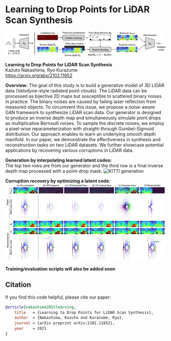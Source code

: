 # Learning to Drop Points for LiDAR Scan Synthesis

![](docs/overview.png)

**Learning to Drop Points for LiDAR Scan Synthesis**<br>
Kazuto Nakashima, Ryo Kurazume<br>
https://arxiv.org/abs/2102.11952

**Overview:** The goal of this study is to build a generative model of 3D LiDAR data (Velodyne-style radiated point clouds).
The LiDAR data can be processed as bijective 2D maps but susceptible to scattered binary noises in practice.
The binary noises are caused by failing laser reflection from measured objects.
To circumvent this issue, we propose a noise-aware GAN framework to synthesize LiDAR scan data.
Our generator is designed to produce an inverse depth map and simultaneously simulate point drops as multiplicative Bernoulli noises.
To sample the discrete noises, we employ a pixel-wise reparameterization with straight-through Gumbel-Sigmoid distribution.
Our approach enables to learn an underlying smooth depth manifold.
In our paper, we demonstrate the effectiveness in synthesis and reconstruction tasks on two LiDAR datasets.
We further showcase potential applications by recovering various corruptions in LiDAR data.

**Generation by interpolating learned latent codes:**<br>
The top two rows are from our generator and the third row is a final inverse depth map processed with a point-drop mask.
![KITTI generation](docs/kitti.gif)

**Corruption recovery by optimizing a latent code:**
![KITTI corruption recovery](docs/corruption_recovery.png)

**Training/evaluation scripts will also be added soon**

<!-- ## Requirements

```sh
$ conda env create -f environment.yaml
$ conda activate dusty-gan
```

## Datasets

### KITTI Odometry set

Velodyne HDL-64E

### MPO Sparse set

Velodyne HDL-32E

## Training

```sh
$ python train.py
```

## Evaluation

### Synthesis

```sh
$ python test.py
```

### Reconstruction

```sh
$ python test.py
``` -->

## Citation

If you find this code helpful, please cite our paper:

```bibtex
@article{nakashima2021learning,
    title   = {Learning to Drop Points for LiDAR Scan Synthesis},
    author  = {Nakashima, Kazuto and Kurazume, Ryo},
    journal = {arXiv preprint arXiv:2102.11952},
    year    = 2021
}
```